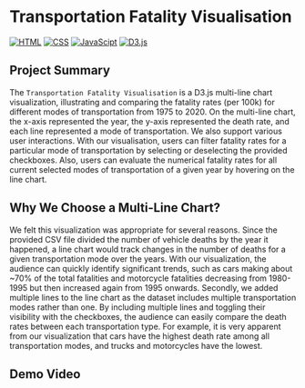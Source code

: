 # Transportation Fatality Visualisation
[![HTML](https://img.shields.io/badge/HTML-E34F26?style=for-the-badge&logo=HTML5&logoColor=white)]()
[![CSS](https://img.shields.io/badge/CSS-1572B6?style=for-the-badge&logo=CSS3&logoColor=white)]()
[![JavaScipt](https://img.shields.io/badge/JavaScript-F7DF1E?style=for-the-badge&logo=javascript&logoColor=white)]()
[![D3.js](https://img.shields.io/badge/D3.js-F9A03C?style=for-the-badge&logo=D3.js&logoColor=white)]()

## Project Summary
The `Transportation Fatality Visualisation` is a D3.js multi-line chart visualization, illustrating and comparing the fatality rates (per 100k) for different modes of transportation from 1975 to 2020. On the multi-line chart, the x-axis represented the year, the y-axis represented the death rate, and each line represented a mode of transportation. We also support various user interactions. With our visualisation, users can filter fatality rates for a particular mode of transportation by selecting or deselecting the provided checkboxes. Also, users can evaluate the numerical fatality rates for all current selected modes of transportation of a given year by hovering on the line chart.

## Why We Choose a Multi-Line Chart?
We felt this visualization was appropriate for several reasons. Since the provided CSV file divided the number of vehicle deaths by the year it happened, a line chart would track changes in the number of deaths for a given transportation mode over the years. With our visualization, the audience can quickly identify significant trends, such as cars making about ~70% of the total fatalities and motorcycle fatalities decreasing from 1980-1995 but then increased again from 1995 onwards. Secondly, we added multiple lines to the line chart as the dataset includes multiple transportation modes rather than one. By including multiple lines and toggling their visibility with the checkboxes, the audience can easily compare the death rates between each transportation type. For example, it is very apparent from our visualization that cars have the highest death rate among all transportation modes, and trucks and motorcycles have the lowest.


## Demo Video
